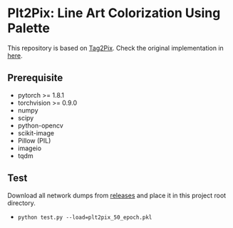 # Plt2Pix: Line Art Colorization Using Palette

This repository is based on [Tag2Pix](http://arxiv.org/abs/1908.05840).
Check the original implementation in [here](https://github.com/blandocs/tag2pix).

## Prerequisite
 * pytorch >= 1.8.1
 * torchvision >= 0.9.0
 * numpy
 * scipy 
 * python-opencv
 * scikit-image
 * Pillow (PIL)
 * imageio
 * tqdm

## Test

Download all network dumps from [releases](https://github.com/jhoowy/plt2pix/releases) and place it in this project root directory.

 * `python test.py --load=plt2pix_50_epoch.pkl`


